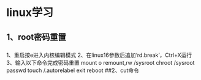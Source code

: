 # linux学习
## 1、root密码重置
### 
1、重启按e进入内核编辑模式
2、在linux16参数后追加‘rd.break’，Ctrl+X运行
3、输入以下命令完成密码重置
mount
o remount,rw /sysroot
chroot
/sysroot
passwd
touch
/.autorelabel
exit
reboot
##2、cut命令
